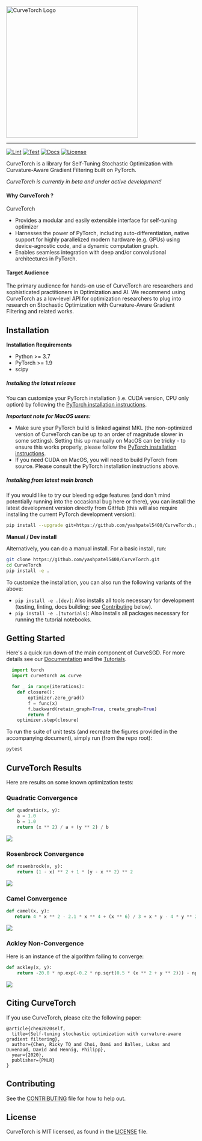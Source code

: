 <img width="350" src="curvetorch_logo_lockup.png" alt="CurveTorch Logo" />

<hr/>

[![Lint](https://github.com/yashpatel5400/CurveTorch/workflows/Lint/badge.svg)](https://github.com/yashpatel5400/CurveTorch/actions?query=workflow%3ALint)
[![Test](https://github.com/yashpatel5400/CurveTorch/workflows/Test/badge.svg)](https://github.com/yashpatel5400/CurveTorch/actions?query=workflow%3ATest)
[![Docs](https://github.com/yashpatel5400/CurveTorch/workflows/Docs/badge.svg)](https://github.com/yashpatel5400/CurveTorch/actions?query=workflow%3ADocs)
[![License](https://img.shields.io/badge/license-MIT-green.svg)](LICENSE)


CurveTorch is a library for Self-Tuning Stochastic Optimization with
Curvature-Aware Gradient Filtering built on PyTorch.

*CurveTorch is currently in beta and under active development!*


#### Why CurveTorch ?
CurveTorch
* Provides a modular and easily extensible interface for self-tuning optimizer
* Harnesses the power of PyTorch, including auto-differentiation, native support
  for highly parallelized modern hardware (e.g. GPUs) using device-agnostic code,
  and a dynamic computation graph.
* Enables seamless integration with deep and/or convolutional architectures in PyTorch.


#### Target Audience

The primary audience for hands-on use of CurveTorch are researchers and
sophisticated practitioners in Optimization and AI.
We recommend using CurveTorch as a low-level API for optimization researchers to 
plug into research on Stochastic Optimization with Curvature-Aware Gradient Filtering
and related works.

## Installation

**Installation Requirements**
- Python >= 3.7
- PyTorch >= 1.9
- scipy


##### Installing the latest release

You can customize your PyTorch installation (i.e. CUDA version, CPU only option)
by following the [PyTorch installation instructions](https://pytorch.org/get-started/locally/).

***Important note for MacOS users:***
* Make sure your PyTorch build is linked against MKL (the non-optimized version
  of CurveTorch can be up to an order of magnitude slower in some settings).
  Setting this up manually on MacOS can be tricky - to ensure this works properly,
  please follow the [PyTorch installation instructions](https://pytorch.org/get-started/locally/).
* If you need CUDA on MacOS, you will need to build PyTorch from source. Please
  consult the PyTorch installation instructions above.


##### Installing from latest main branch

If you would like to try our bleeding edge features (and don't mind potentially
running into the occasional bug here or there), you can install the latest
development version directly from GitHub (this will also require installing
the current PyTorch development version):
```bash
pip install --upgrade git+https://github.com/yashpatel5400/CurveTorch.git
```

**Manual / Dev install**

Alternatively, you can do a manual install. For a basic install, run:
```bash
git clone https://github.com/yashpatel5400/CurveTorch.git
cd CurveTorch
pip install -e .
```

To customize the installation, you can also run the following variants of the
above:
* `pip install -e .[dev]`: Also installs all tools necessary for development
  (testing, linting, docs building; see [Contributing](#contributing) below).
* `pip install -e .[tutorials]`: Also installs all packages necessary for running the tutorial notebooks.


## Getting Started

Here's a quick run down of the main component of CurveSGD.
For more details see our [Documentation](https://CurveTorch.org/docs/introduction) and the
[Tutorials](https://CurveTorch.org/tutorials).

```python
  import torch
  import curvetorch as curve

  for _ in range(iterations):
    def closure():
        optimizer.zero_grad()
        f = func(x)
        f.backward(retain_graph=True, create_graph=True)
        return f
    optimizer.step(closure)
  ```

To run the suite of unit tests (and recreate the figures provided in the accompanying document), simply run (from the repo root):

```python
pytest
```


## CurveTorch Results

Here are results on some known optimization tests:

### Quadratic Convergence
```python
def quadratic(x, y):
    a = 1.0
    b = 1.0
    return (x ** 2) / a + (y ** 2) / b
```
![](results/quadratic.png)


### Rosenbrock Convergence
```python
def rosenbrock(x, y):
    return (1 - x) ** 2 + 1 * (y - x ** 2) ** 2
```
![](results/rosenbrock.png)


### Camel Convergence
```python
def camel(x, y): 
   return 4 * x ** 2 - 2.1 * x ** 4 + (x ** 6) / 3 + x * y - 4 * y ** 2 + 4 * y ** 4
```
![](results/camel.png)


### Ackley Non-Convergence
Here is an instance of the algorithm failing to converge:
```python
def ackley(x, y):
    return -20.0 * np.exp(-0.2 * np.sqrt(0.5 * (x ** 2 + y ** 2))) - np.exp(0.5 * (np.cos(2 * np.pi * x)+np.cos(2 * np.pi * y))) + np.e + 20
```
![](results/ackley.png)


## Citing CurveTorch

If you use CurveTorch, please cite the following paper:

```
@article{chen2020self,
  title={Self-tuning stochastic optimization with curvature-aware gradient filtering},
  author={Chen, Ricky TQ and Choi, Dami and Balles, Lukas and Duvenaud, David and Hennig, Philipp},
  year={2020},
  publisher={PMLR}
}
```


## Contributing
See the [CONTRIBUTING](CONTRIBUTING.md) file for how to help out.


## License
CurveTorch is MIT licensed, as found in the [LICENSE](LICENSE) file.
